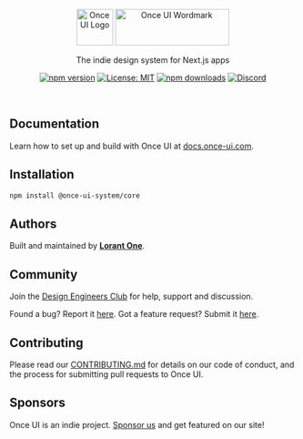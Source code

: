 <br/>

<div align="center">
  <picture>
    <source media="(prefers-color-scheme: dark)" srcset="https://docs.once-ui.com/trademark/icon-dark.svg" width="64" height="64">
    <source media="(prefers-color-scheme: light)" srcset="https://docs.once-ui.com/trademark/icon-light.svg" width="64" height="64">
    <img alt="Once UI Logo" src="https://docs.once-ui.com/trademark/icon-dark.svg" width="64" height="64">
  </picture><picture>
    <source media="(prefers-color-scheme: dark)" srcset="https://docs.once-ui.com/trademark/type-dark.svg" width="200" height="64">
    <source media="(prefers-color-scheme: light)" srcset="https://docs.once-ui.com/trademark/type-light.svg" width="200" height="64">
    <img alt="Once UI Wordmark" src="https://docs.once-ui.com/trademark/type-dark.svg" width="200" height="64">
  </picture>

  <br/>

  The indie design system for Next.js apps

  [![npm version](https://img.shields.io/npm/v/@once-ui-system/core.svg)](https://www.npmjs.com/package/@once-ui-system/core)
  [![License: MIT](https://img.shields.io/badge/License-MIT-blue.svg)](./LICENSE.md)
  [![npm downloads](https://img.shields.io/npm/dm/@once-ui-system/core.svg)](https://www.npmjs.com/package/@once-ui-system/core)
  [![Discord](https://img.shields.io/discord/1083398120035074148?color=7289da&logo=discord&logoColor=white)](https://discord.com/invite/5EyAQ4eNdS)
</div>



<br/>

## Documentation

Learn how to set up and build with Once UI at [docs.once-ui.com](https://docs.once-ui.com/once-ui/quick-start).

## Installation

```bash
npm install @once-ui-system/core
```

## Authors

Built and maintained by [**Lorant One**](https://lorant.one).

## Community

Join the [Design Engineers Club](https://discord.com/invite/5EyAQ4eNdS) for help, support and discussion.

Found a bug? Report it [here](https://github.com/once-ui-system/core/issues/new?labels=bug&template=bug_report.md). Got a feature request? Submit it [here](https://github.com/once-ui-system/core/issues/new?labels=feature%20request&template=feature_request.md).

## Contributing

Please read our [CONTRIBUTING.md](./CONTRIBUTING.md) for details on our code of conduct, and the process for submitting pull requests to Once UI.

## Sponsors

Once UI is an indie project. [Sponsor us](https://github.com/sponsors/once-ui-system) and get featured on our site!